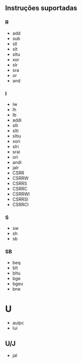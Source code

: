 ## Instruções suportadas

### R

- add
- sub
- sll
- slt
- sltu
- xor
- slr
- sra
- or
- and

### I

- lw
- lh
- lb
- addi
- slli
- slti
- sltiu
- xori
- slri
- srai
- ori
- andi
- jalr
- CSRR
- CSRRW
- CSRRS
- CSRRC
- CSRRWI
- CSRRSI
- CSRRCI

### S

- sw
- sh
- sb

### SB

- beq
- blt
- bltu
- bge
- bgeu
- bne

# U

- auipc
- lui

## U/J

- jal
